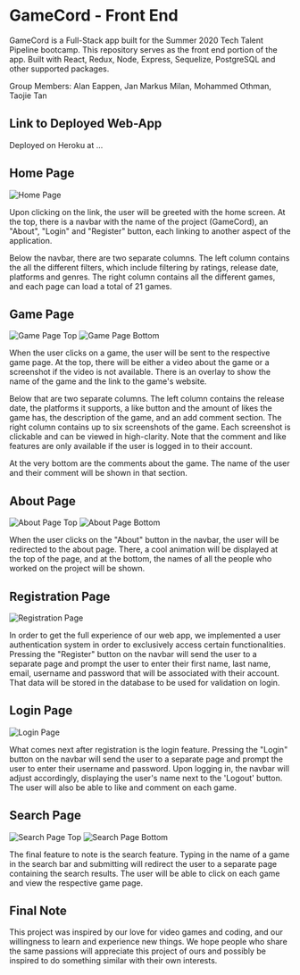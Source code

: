 # GameCord - Front End

GameCord is a Full-Stack app built for the Summer 2020 Tech Talent Pipeline bootcamp. This repository serves as the front end portion of the app. Built with React, Redux, Node, Express, Sequelize, PostgreSQL and other supported packages.

Group Members: Alan Eappen, Jan Markus Milan, Mohammed Othman, Taojie Tan

## Link to Deployed Web-App

Deployed on Heroku at ...

## Home Page

![Home Page](https://i.imgur.com/j5a2DZ5.png)

Upon clicking on the link, the user will be greeted with the home screen. At the top, there is a navbar with the name of the project (GameCord), an "About", "Login" and "Register" button, each linking to another aspect of the application.

Below the navbar, there are two separate columns. The left column contains the all the different filters, which include filtering by ratings, release date, platforms and genres. The right column contains all the different games, and each page can load a total of 21 games.

## Game Page

![Game Page Top](https://i.imgur.com/p3pgUie.png)
![Game Page Bottom](https://i.imgur.com/JGvB9EF.png)

When the user clicks on a game, the user will be sent to the respective game page. At the top, there will be either a video about the game or a screenshot if the video is not available. There is an overlay to show the name of the game and the link to the game's website.

Below that are two separate columns. The left column contains the release date, the platforms it supports, a like button and the amount of likes the game has, the description of the game, and an add comment section. The right column contains up to six screenshots of the game. Each screenshot is clickable and can be viewed in high-clarity. Note that the comment and like features are only available if the user is logged in to their account.

At the very bottom are the comments about the game. The name of the user and their comment will be shown in that section.

## About Page

![About Page Top](https://i.imgur.com/TwCYiSf.png)
![About Page Bottom](https://i.imgur.com/8jPPbMa.png)

When the user clicks on the "About" button in the navbar, the user will be redirected to the about page. There, a cool animation will be displayed at the top of the page, and at the bottom, the names of all the people who worked on the project will be shown.

## Registration Page

![Registration Page](https://i.imgur.com/Xozb2zb.png)

In order to get the full experience of our web app, we implemented a user authentication system in order to exclusively access certain functionalities. Pressing the "Register" button on the navbar will send the user to a separate page and prompt the user to enter their first name, last name, email, username and password that will be associated with their account. That data will be stored in the database to be used for validation on login.

## Login Page

![Login Page](https://i.imgur.com/xh3jtMT.png)

What comes next after registration is the login feature. Pressing the "Login" button on the navbar will send the user to a separate page and prompt the user to enter their username and password. Upon logging in, the navbar will adjust accordingly, displaying the user's name next to the 'Logout' button. The user will also be able to like and comment on each game.

## Search Page

![Search Page Top](https://i.imgur.com/KZL1dof.png)
![Search Page Bottom](https://i.imgur.com/Pe7HpHf.png)

The final feature to note is the search feature. Typing in the name of a game in the search bar and submitting will redirect the user to a separate page containing the search results. The user will be able to click on each game and view the respective game page.

## Final Note

This project was inspired by our love for video games and coding, and our willingness to learn and experience new things. We hope people who share the same passions will appreciate this project of ours and possibly be inspired to do something similar with their own interests.
